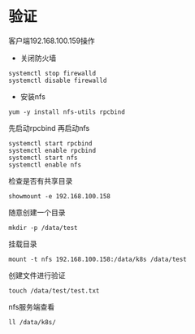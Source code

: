 # 验证
客户端192.168.100.159操作
- 关闭防火墙
```
systemctl stop firewalld
systemctl disable firewalld
```
- 安装nfs
```
yum -y install nfs-utils rpcbind
```
先启动rpcbind 再启动nfs
```
systemctl start rpcbind 
systemctl enable rpcbind 
systemctl start nfs    
systemctl enable nfs
```
检查是否有共享目录
```
showmount -e 192.168.100.158
```
随意创建一个目录
```
mkdir -p /data/test
```
挂载目录
```
mount -t nfs 192.168.100.158:/data/k8s /data/test
```
创建文件进行验证
```
touch /data/test/test.txt
```
nfs服务端查看
```
ll /data/k8s/
```
